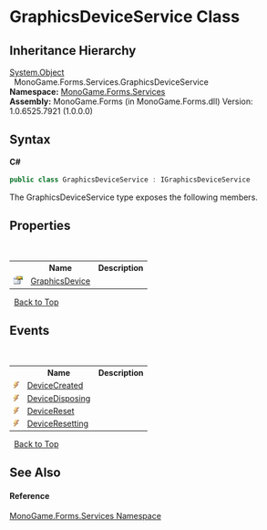 # GraphicsDeviceService Class
 


## Inheritance Hierarchy
<a href="http://msdn2.microsoft.com/en-us/library/e5kfa45b" target="_blank">System.Object</a><br />&nbsp;&nbsp;MonoGame.Forms.Services.GraphicsDeviceService<br />
**Namespace:**&nbsp;<a href="0e732159-5c83-72a0-ba31-6e6659d34a21">MonoGame.Forms.Services</a><br />**Assembly:**&nbsp;MonoGame.Forms (in MonoGame.Forms.dll) Version: 1.0.6525.7921 (1.0.0.0)

## Syntax

**C#**<br />
``` C#
public class GraphicsDeviceService : IGraphicsDeviceService
```

The GraphicsDeviceService type exposes the following members.


## Properties
&nbsp;<table><tr><th></th><th>Name</th><th>Description</th></tr><tr><td>![Public property](media/pubproperty.gif "Public property")</td><td><a href="28358b8e-1a17-4ad0-68f2-890fd72831fc">GraphicsDevice</a></td><td /></tr></table>&nbsp;
<a href="#graphicsdeviceservice-class">Back to Top</a>

## Events
&nbsp;<table><tr><th></th><th>Name</th><th>Description</th></tr><tr><td>![Public event](media/pubevent.gif "Public event")</td><td><a href="2a71b72b-5224-660e-8e8a-9073f76ca8aa">DeviceCreated</a></td><td /></tr><tr><td>![Public event](media/pubevent.gif "Public event")</td><td><a href="d9326361-9f46-34f9-ef87-b481bd43dfc7">DeviceDisposing</a></td><td /></tr><tr><td>![Public event](media/pubevent.gif "Public event")</td><td><a href="bff58a24-148e-fddc-332a-3fe7bf540fa3">DeviceReset</a></td><td /></tr><tr><td>![Public event](media/pubevent.gif "Public event")</td><td><a href="a80cbfe0-4502-9d62-fc47-f23fb7f5758f">DeviceResetting</a></td><td /></tr></table>&nbsp;
<a href="#graphicsdeviceservice-class">Back to Top</a>

## See Also


#### Reference
<a href="0e732159-5c83-72a0-ba31-6e6659d34a21">MonoGame.Forms.Services Namespace</a><br />